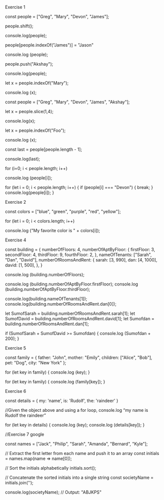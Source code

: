 Exercise 1 

const people = ["Greg", "Mary", "Devon", "James"];

people.shift();

console.log(people);

people[people.indexOf("James")] = "Jason"

console.log (people);

people.push("Akshay");

console.log(people);

let x = people.indexOf("Mary");

console.log (x);

const people = ["Greg", "Mary", "Devon", "James", "Akshay"];

let x = people.slice(1,4);

console.log(x);

let x = people.indexOf("Foo");

console.log (x);

const last = people[people.length - 1];

console.log(last);

for (i=0; i < people.length; i++)

console.log (people[i]);

for (let i = 0; i < people.length; i++) {
  if (people[i] === "Devon") {
    break;
  }
  console.log(people[i]);
}


Exercise 2

const colors = ["blue", "green", "purple", "red", "yellow"];

for (let i = 0; i < colors.length; i++)

console.log ("My favorite color is " + colors[i]);

Exercise 4

const building = {
    numberOfFloors: 4,
    numberOfAptByFloor: {
        firstFloor: 3,
        secondFloor: 4,
        thirdFloor: 9,
        fourthFloor: 2,
    },
    nameOfTenants: ["Sarah", "Dan", "David"],
    numberOfRoomsAndRent:  {
        sarah: [3, 990],
        dan:  [4, 1000],
        david: [1, 500],
    },
}

console.log (building.numberOfFloors);

console.log (building.numberOfAptByFloor.firstFloor);
console.log (building.numberOfAptByFloor.thirdFloor);

console.log(building.nameOfTenants[1]);
console.log(building.numberOfRoomsAndRent.dan[0]);

let SumofSarah = building.numberOfRoomsAndRent.sarah[1];
let SumofDavid = building.numberOfRoomsAndRent.david[1];
let Sumofdan = building.numberOfRoomsAndRent.dan[1];

if (SumofSarah + SumofDavid >= Sumofdan)
{
console.log (Sumofdan + 200);
}

Exercise 5 

const family = {
    father: "John",
    mother: "Emily",
    children: ["Alice", "Bob"],
    pet: "Dog",
    city: "New York"
};

for (let key in family) {
console.log (key);
}

for (let key in family) {
console.log (family[key]);
}


Exercise 6

const details = {
  my: 'name',
  is: 'Rudolf',
  the: 'raindeer'
}

//Given the object above and using a for loop, console.log “my name is Rudolf the raindeer”

for (let key in details) {
    console.log (key);
     console.log (details[key]);
}

//Exercise 7 google 

const names = ["Jack", "Philip", "Sarah", "Amanda", "Bernard", "Kyle"];

// Extract the first letter from each name and push it to an array
const initials = names.map(name => name[0]);

// Sort the initials alphabetically
initials.sort();

// Concatenate the sorted initials into a single string
const societyName = initials.join('');

console.log(societyName); // Output: "ABJKPS"
